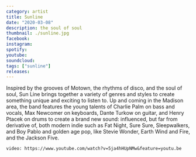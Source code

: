 ```yaml
---
category: artist
title: Sunline
date: "2020-03-08"
description: the soul of soul
thumbnail: ./sunline.jpg
facebook:
instagram:
spotify:
youtube:
soundcloud:
tags: ["sunline"]
releases:
---
```


Inspired by the grooves of Motown, the rhythms of disco, and the soul of soul, Sun Line brings together a variety of genres and styles to create something unique and exciting to listen to. Up and coming in the Madison area, the band features the young talents of Charlie Palm on bass and vocals, Max Newcomer on keyboards, Dante Turkow on guitar, and Henry Ptacek on drums to create a brand new sound: influenced, but far from derivative of, both modern indie such as Fat Night, Sure Sure, Sleepwalkers, and Boy Pablo and golden age pop, like Stevie Wonder, Earth Wind and Fire, and the Jackson Five.

`video: https://www.youtube.com/watch?v=5ja4hHUpNMw&feature=youtu.be`
